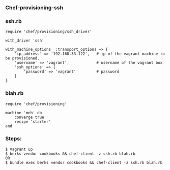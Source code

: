 ### Chef-provisioning-ssh ###


### ssh.rb

    require 'chef/provisioning/ssh_driver'

    with_driver 'ssh'

    with_machine_options  :transport_options => {
        'ip_address' => '192.168.33.122',   # ip of the vagrant machine to be provisioned.
        'username' => 'vagrant',            # username of the vagrant box
        'ssh_options' => {
            'password' => 'vagrant'         # password
        }
    }

### blah.rb

    require 'chef/provisioning'

    machine 'meh' do
        converge true
        recipe 'starter'
    end

### Steps:

    $ Vagrant up
    $ berks vendor cookbooks && chef-client -z ssh.rb blah.rb
    OR
    $ bundle exec berks vendor cookbooks && chef-client -z ssh.rb blah.rb
